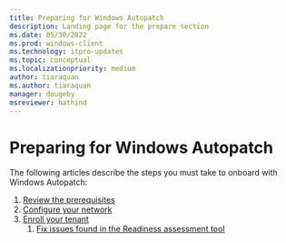```yaml
---
title: Preparing for Windows Autopatch
description: Landing page for the prepare section
ms.date: 05/30/2022
ms.prod: windows-client
ms.technology: itpro-updates
ms.topic: conceptual
ms.localizationpriority: medium
author: tiaraquan
ms.author: tiaraquan
manager: dougeby
msreviewer: hathind
---
```


# Preparing for Windows Autopatch

The following articles describe the steps you must take to onboard with Windows Autopatch:

1. [Review the prerequisites](windows-autopatch-prerequisites.md)
1. [Configure your network](windows-autopatch-configure-network.md)
1. [Enroll your tenant](windows-autopatch-enroll-tenant.md)
    1. [Fix issues found in the Readiness assessment tool](windows-autopatch-fix-issues.md)
